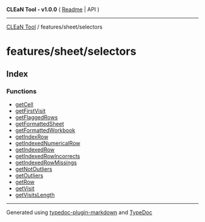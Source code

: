 **CLEaN Tool - v1.0.0** ( [Readme](../../../README.md) \| API )

***

[CLEaN Tool](../../../modules.md) / features/sheet/selectors

# features/sheet/selectors

## Index

### Functions

- [getCell](functions/getCell.md)
- [getFirstVisit](functions/getFirstVisit.md)
- [getFlaggedRows](functions/getFlaggedRows.md)
- [getFormattedSheet](functions/getFormattedSheet.md)
- [getFormattedWorkbook](functions/getFormattedWorkbook.md)
- [getIndexRow](functions/getIndexRow.md)
- [getIndexedNumericalRow](functions/getIndexedNumericalRow.md)
- [getIndexedRow](functions/getIndexedRow.md)
- [getIndexedRowIncorrects](functions/getIndexedRowIncorrects.md)
- [getIndexedRowMissings](functions/getIndexedRowMissings.md)
- [getNotOutliers](functions/getNotOutliers.md)
- [getOutliers](functions/getOutliers.md)
- [getRow](functions/getRow.md)
- [getVisit](functions/getVisit.md)
- [getVisitsLength](functions/getVisitsLength.md)

***

Generated using [typedoc-plugin-markdown](https://www.npmjs.com/package/typedoc-plugin-markdown) and [TypeDoc](https://typedoc.org/)
